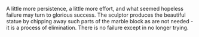 A little more persistence, a little more effort, and what seemed hopeless failure may turn to glorious success.
The sculptor produces the beautiful statue by chipping away such parts of the marble block as are not needed - it is a process of elimination.
There is no failure except in no longer trying.
